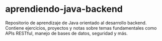 # aprendiendo-java-backend
 Repositorio de aprendizaje de Java orientado al desarrollo backend. Contiene ejercicios, proyectos y notas sobre temas fundamentales como APIs RESTful, manejo de bases de datos, seguridad y más.
